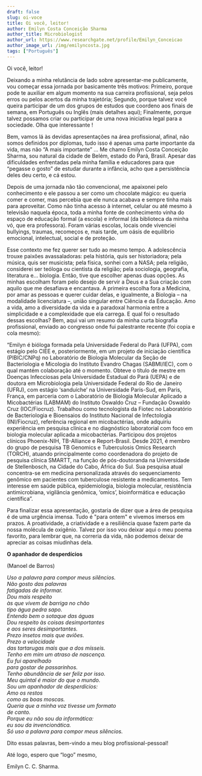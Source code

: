 ```yaml
---
draft: false
slug: oi-voce
title: Oi você, leitor!
author: Emilyn Costa Conceição Sharma
author_title: Microbiologist
author_url: https://www.researchgate.net/profile/Emilyn_Conceicao
author_image_url: /img/emilyncosta.jpg
tags: ["Português"]
---
```


Oi você, leitor!

<!--truncate-->

<div style={{"text-align": "justify"}}> 

Deixando a minha relutância de lado sobre apresentar-me publicamente, vou começar essa jornada por basicamente três motivos:
Primeiro,
porque pode te auxiliar em algum momento na sua carreira profissional, seja
pelos erros ou pelos acertos da minha trajetória;
Segundo,
porque talvez você queira participar de um dos grupos de estudos que coordeno
aos finais de semana, em Português ou Inglês (mais detalhes aqui);
Finalmente,
porque talvez possamos criar ou participar de uma nova iniciativa legal para a
sociedade. Olha que interessante  !

Bem, vamos lá às devidas apresentações na área profissional, afinal, não somos definidos por diplomas, tudo isso é apenas uma parte importante da vida, mas não “A mais importante” ...
Me chamo Emilyn Costa Conceição Sharma, sou natural da cidade de Belém, estado do Pará, Brasil. Apesar das dificuldades enfrentadas pela minha família e educadores para que “pegasse o gosto” de estudar durante a infância, acho que a persistência deles deu certo, e cá estou.

Depois de uma jornada não tão convencional, me apaixonei pelo conhecimento e ele passou a ser como um chocolate mágico: eu queria comer e comer, mas percebia que ele nunca acabava e sempre tinha mais para aproveitar. Como não tinha acesso à internet, celular ou até mesmo à televisão naquela época, toda a minha fonte de conhecimento vinha do espaço de educação formal (a escola) e informal (da biblioteca da minha vó, que era professora). Foram várias escolas, locais onde vivenciei bullyings, traumas, recomeços e, mais tarde, um oásis de equilíbrio emocional, intelectual, social e de proteção.

Esse contexto me fez querer ser tudo ao mesmo tempo. A adolescência trouxe paixões avassaladoras: pela história, quis ser historiadora; pela música, quis ser musicista; pela física, sonhei com a NASA; pela religião, considerei ser teóloga ou cientista da religião; pela sociologia, geografia, literatura e... biologia. Então, tive que escolher apenas duas opções. 
As minhas escolham foram pelo desejo de servir a Deus e a Sua criação com aquilo que me desafiava e encantava. A primeira escolha fora a Medicina, por amar as pessoas e querer cuidar delas, e igualmente, a Biologia – na modalidade licenciatura –, união singular entre Ciência e da Educação. Amo a vida, amo a diversidade da vida e a paradoxal harmonia entre a simplicidade e a complexidade que ela carrega. E qual foi o resultado dessas escolhas? Bem, aqui vai um resumo da minha curta biografia profissional, enviado ao congresso onde fui palestrante recente (foi copia e cola mesmo):

“Emilyn é bióloga formada pela Universidade Federal do Pará (UFPA), com estágio pelo CIEE e, posteriormente, em um projeto de iniciação científica (PIBIC/CNPq) no Laboratório de Biologia Molecular da Seção de Bacteriologia e Micologia do Instituto Evandro Chagas (SABMI/IEC), com o qual mantém colaboração até o momento. Obteve o título de mestre em Doenças Infecciosas pela Universidade Estadual do Pará (UEPA) e de doutora em Microbiologia pela Universidade Federal do Rio de Janeiro (UFRJ), com estágio ‘sanduíche’ na Universidade Paris-Sud, em Paris, França, em parceria com o Laboratório de Biologia Molecular Aplicado a Micobactérias (LABMAM) do Instituto Oswaldo Cruz – Fundação Oswaldo Cruz (IOC/Fiocruz). Trabalhou como tecnologista da Fiotec no Laboratório de Bacteriologia e Bioensaios do Instituto Nacional de Infectologia (INI/Fiocruz), referência regional em micobactérias, onde adquiriu experiência em pesquisa clínica e no diagnóstico laboratorial com foco em biologia molecular aplicada a micobactérias. Participou dos projetos clínicos Phoenix-NIH, TB-Alliance e Report-Brasil. Desde 2021, é membro do grupo de pesquisa TB Genomics e Tuberculosis Omics Research (TORCH), atuando principalmente como coordenadora do projeto de pesquisa clínica SMARTT, na função de pós-doutoranda na Universidade de Stellenbosch, na Cidade do Cabo, África do Sul. Sua pesquisa atual concentra-se em medicina personalizada através do sequenciamento genômico em pacientes com tuberculose resistente a medicamentos. Tem interesse em saúde pública, epidemiologia, biologia molecular, resistência antimicrobiana, vigilância genômica, ‘omics’, bioinformática e educação científica”.

Para finalizar essa apresentação, gostaria de dizer que a área de pesquisa é de uma urgência imensa. Tudo é "para ontem" e vivemos imersos em prazos. A proatividade, a criatividade e a resiliência quase fazem parte da nossa molécula de oxigênio. Talvez por isso vou deixar aqui o meu poema favorito, para lembrar que, na correria da vida, não podemos deixar de apreciar as coisas miudinhas dela.

**O apanhador de desperdícios**

(Manoel de Barros)

_Uso a palavra para compor meus silêncios._  
_Não gosto das palavras_  
_fatigadas de informar._  
_Dou mais respeito_  
_às que vivem de barriga no chão_  
_tipo água pedra sapo._  
_Entendo bem o sotaque das águas_  
_Dou respeito às coisas desimportantes_  
_e aos seres desimportantes._  
_Prezo insetos mais que aviões._  
_Prezo a velocidade_  
_das tartarugas mais que a dos mísseis._  
_Tenho em mim um atraso de nascença._  
_Eu fui aparelhado_  
_para gostar de passarinhos._  
_Tenho abundância de ser feliz por isso._  
_Meu quintal é maior do que o mundo._  
_Sou um apanhador de desperdícios:_  
_Amo os restos_  
_como as boas moscas._  
_Queria que a minha voz tivesse um formato_  
_de canto._  
_Porque eu não sou da informática:_  
_eu sou da invencionática._  
_Só uso a palavra para compor meus silêncios._  

  

Dito essas palavras, bem-vindo a meu blog profissional-pessoal! 
  
Até logo, espero que “logo” mesmo,

Emilyn C. C. Sharma.

</div>
